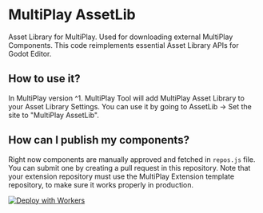# MultiPlay AssetLib

Asset Library for MultiPlay. Used for downloading external MultiPlay Components. This code reimplements essential Asset Library APIs for Godot Editor.

## How to use it?
In MultiPlay version ^1. MultiPlay Tool will add MultiPlay Asset Library to your Asset Library Settings. You can use it by going to AssetLib -> Set the site to "MultiPlay AssetLib".

## How can I publish my components?

Right now components are manually approved and fetched in `repos.js` file. You can submit one by creating a pull request in this repository. Note that your extension repository must use the MultiPlay Extension template repository, to make sure it works properly in production.

[![Deploy with Workers](https://deploy.workers.cloudflare.com/button)](https://deploy.workers.cloudflare.com/?url=https://github.com/cloudflare/workers-sdk/tree/main/templates/worker-router)